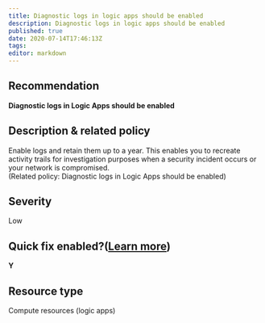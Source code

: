```yaml
---
title: Diagnostic logs in logic apps should be enabled
description: Diagnostic logs in logic apps should be enabled
published: true
date: 2020-07-14T17:46:13Z
tags:
editor: markdown
---
```


## Recommendation
**Diagnostic logs in Logic Apps should be enabled**

## Description & related policy
Enable logs and retain them up to a year. This enables you to recreate activity trails for investigation purposes when a security incident occurs or your network is compromised.<br>(Related policy: Diagnostic logs in Logic Apps should be enabled)

## Severity
Low

## Quick fix enabled?([Learn more](https://docs.microsoft.com/azure/security-center/security-center-remediate-recommendations#recommendations-with-quick-fix-remediation))
**Y**

## Resource type
Compute resources (logic apps)





